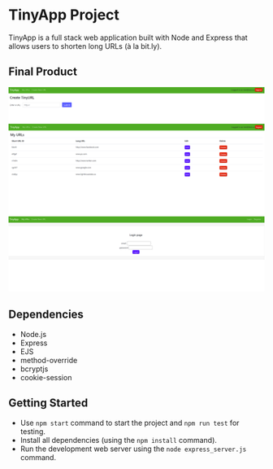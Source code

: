 # TinyApp Project

TinyApp is a full stack web application built with Node and Express that allows users to shorten long URLs (à la bit.ly).

## Final Product

!["Screenshot of urls page"](https://github.com/mrludovicc/tinyapp/blob/master/docs/create_new_url.png?raw=true)
!["Screenshot of create new url page"](https://github.com/mrludovicc/tinyapp/blob/master/docs/urls_page.png?raw=true)
!["Screenshot of login page"](https://github.com/mrludovicc/tinyapp/blob/master/docs/login_page.png?raw=true)

## Dependencies
- Node.js
- Express
- EJS
- method-override
- bcryptjs
- cookie-session

## Getting Started
- Use `npm start` command to start the project and `npm run test` for testing.
- Install all dependencies (using the `npm install` command).
- Run the development web server using the `node express_server.js` command.